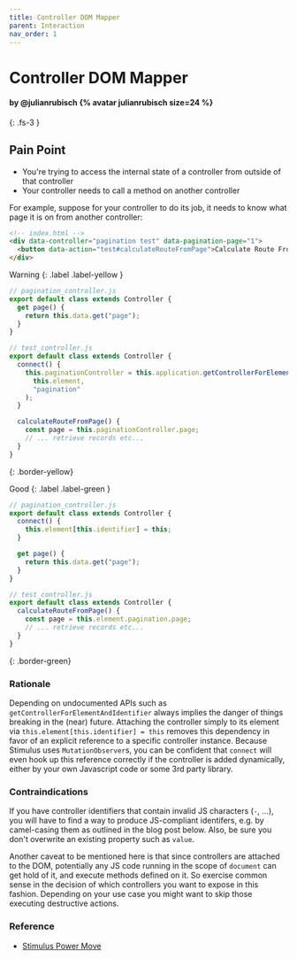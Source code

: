 ```yaml
---
title: Controller DOM Mapper
parent: Interaction
nav_order: 1
---
```


# Controller DOM Mapper

#### by @julianrubisch {% avatar julianrubisch size=24 %}
{: .fs-3 }


## Pain Point
- You're trying to access the internal state of a controller from outside of that controller
- Your controller needs to call a method on another controller

For example, suppose for your controller to do its job, it needs to know what page it is on from another controller:

```html
<!-- index.html -->
<div data-controller="pagination test" data-pagination-page="1">
  <button data-action="test#calculateRouteFromPage">Calculate Route From Page</button>
</div>
```

Warning
{: .label .label-yellow }

```js
// pagination_controller.js
export default class extends Controller {
  get page() {
    return this.data.get("page");
  }
}

// test_controller.js
export default class extends Controller {
  connect() {
    this.paginationController = this.application.getControllerForElementAndIdentifier(
      this.element,
      "pagination"
    );
  }

  calculateRouteFromPage() {
    const page = this.paginationController.page;
    // ... retrieve records etc...
  }
}
```
{: .border-yellow}

Good
{: .label .label-green }

```js
// pagination_controller.js
export default class extends Controller {
  connect() {
    this.element[this.identifier] = this;
  } 

  get page() {
    return this.data.get("page");
  }
}

// test_controller.js
export default class extends Controller {
  calculateRouteFromPage() {
    const page = this.element.pagination.page;
    // ... retrieve records etc...
  }
}
```
{: .border-green}

### Rationale
Depending on undocumented APIs such as `getControllerForElementAndIdentifier` always implies the danger of things breaking in the (near) future. Attaching the controller simply to its element via `this.element[this.identifier] = this` removes this dependency in favor of an explicit reference to a specific controller instance. Because Stimulus uses `MutationObserver`s, you can be confident that `connect` will even hook up this reference correctly if the controller is added dynamically, either by your own Javascript code or some 3rd party library.

### Contraindications
If you have controller identifiers that contain invalid JS characters (`-`, ...), you will have to find a way to produce JS-compliant identifers, e.g. by camel-casing them as outlined in the blog post below. Also, be sure you don't overwrite an existing property such as `value`.

Another caveat to be mentioned here is that since controllers are attached to the DOM, potentially any JS code running in the scope of `document` can get hold of it, and execute methods defined on it. So exercise common sense in the decision of which controllers you want to expose in this fashion. Depending on your use case you might want to skip those executing destructive actions.

### Reference
- [Stimulus Power Move](https://leastbad.com/stimulus-power-move)
